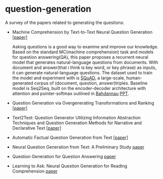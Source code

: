 # question-generation

A survey of the papers related to generating the questions:

* Machine Comprehension by Text-to-Text Neural Question Generation [[paper]](https://arxiv.org/pdf/1705.02012.pdf) 

    Asking questions is a good way to examine and improve our knowledge. Based on the standard MC(machine comprehension) task and models for question answering(QA), this paper proposes a recurrent neural model that generates natural-language questions from documents. With document and answer(that i think is key word, or key phrase) as inputs, it can generate natural-language questions. The dataset used to train the model and experiment with is [SQuAD](https://rajpurkar.github.io/SQuAD-explorer/), a large-scale, human-generated corpus of (document, question, answer)triples. Baseline model is Seq2Seq, built on the encoder-decoder architecture with attention and pointer-softmax outlined in [Bahdannau](https://arxiv.org/pdf/1409.0473.pdf) [PPT](http://www.iclr.cc/lib/exe/fetch.php?media=iclr2015:bahdanau-iclr2015.pdf). 

* Question Generation via Overgenerating Transformations and Ranking [[paper]](https://www.lti.cs.cmu.edu/sites/default/files/cmulti09013.pdf)

* Text2Test: Question Generator Utilizing Information Abstraction Techniques and Question Generation Methods for Narrative and Declarative Text [[paper]](http://www.dlsu.edu.ph/research/centers/adric/nlp/_archive/8th-NNLRS/8nnlprs-29.pdf)
* Automatic Factual Question Generation from Text [[paper]](http://www.cs.cmu.edu/~ark/mheilman/questions/papers/heilman-question-generation-dissertation.pdf)

* Neural Question Generation from Text: A Preliminary Study [paper](https://arxiv.org/abs/1704.01792)
* Question Generation for Question Answering [paper](http://www.aclweb.org/anthology/D17-1091)
* Learning to Ask: Neural Question Generation for Reading Comprehension [paper](https://arxiv.org/pdf/1705.00106.pdf)
